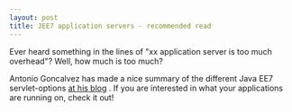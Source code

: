```yaml
---
layout: post
title: JEE7 application servers - recommended read
---
```

Ever heard something in the lines of "xx application server is too much overhead"? Well, how much is too much?


Antonio Goncalvez has made a nice summary of the different Java EE7 servlet-options [at his blog](http://antoniogoncalves.org/2016/02/02/o-java-ee-7-application-servers-where-art-thou/) . If you are interested in what your applications are running on, check it out!
